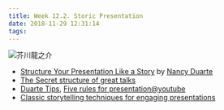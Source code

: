 ```yaml
---
title: Week 12.2. Storic Presentation
date: 2018-11-29 12:31:14
tags:
---
```

![芥川龍之介](https://sites.google.com/site/lohas4599/4599lun-tan/02zhang-xing-zhen-zhuan-lan/jun-kan-shuang-yan-se/%E8%8A%A5%E5%B7%9D%E9%BE%8D%E4%B9%8B%E4%BB%8B.jpg?attredirects=0)
* [Structure Your Presentation Like a Story](https://hbr.org/2012/10/structure-your-presentation-li) by [Nancy Duarte](https://www.duarte.com/)
* [The Secret structure of great talks](https://www.ted.com/talks/nancy_duarte_the_secret_structure_of_great_talks#t-8103)
* [Duarte Tips](https://www.duarte.com/presentation-skills-resources/category/tips/), [Five rules for presentation@youtube](https://youtu.be/hT9GGmundag)
* [Classic storytelling techniques for engaging presentations](https://www.sparkol.com/en/Blog/8-Classic-storytelling-techniques-for-engaging-presentations)